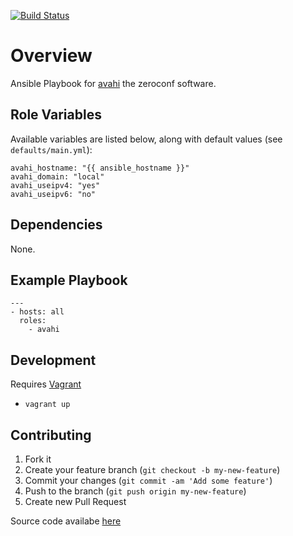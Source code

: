 [![Build Status](https://secure.travis-ci.org/pwelch/ansible-avahi.svg)](http://travis-ci.org/pwelch/ansible-avahi)

# Overview

Ansible Playbook for [avahi](http://avahi.org/) the zeroconf software.

## Role Variables

Available variables are listed below, along with default values (see `defaults/main.yml`):
```
avahi_hostname: "{{ ansible_hostname }}"
avahi_domain: "local"
avahi_useipv4: "yes"
avahi_useipv6: "no"
```
## Dependencies

None.

## Example Playbook
```
---
- hosts: all
  roles:
    - avahi
```

## Development
Requires [Vagrant](http://www.vagrantup.com/)

- `vagrant up`

## Contributing
1. Fork it
2. Create your feature branch (`git checkout -b my-new-feature`)
3. Commit your changes (`git commit -am 'Add some feature'`)
4. Push to the branch (`git push origin my-new-feature`)
5. Create new Pull Request

Source code availabe [here](https://github.com/pwelch/ansible-avahi)
